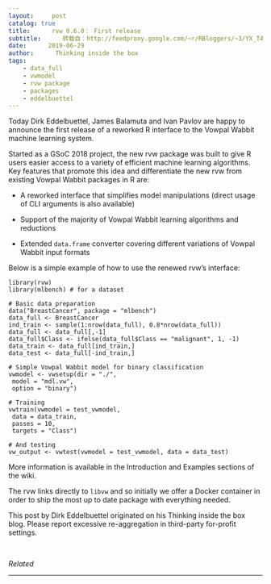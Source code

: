 ```yaml
---
layout:     post
catalog: true
title:      rvw 0.6.0： First release
subtitle:      转载自：http://feedproxy.google.com/~r/RBloggers/~3/YX_T4SYXwTA/
date:      2019-06-29
author:      Thinking inside the box
tags:
    - data_full
    - vwmodel
    - rvw package
    - packages
    - eddelbuettel
---
```







Today Dirk Eddelbuettel, James Balamuta and Ivan Pavlov are happy to announce the first release of a reworked R interface to the Vowpal Wabbit machine learning system.

Started as a GSoC 2018 project, the new rvw package was built to give R users easier access to a variety of efficient machine learning algorithms. Key features that promote this idea and differentiate the new rvw from existing Vowpal Wabbit packages in R are:

- A reworked interface that simplifies model manipulations (direct usage of CLI arguments is also available)

- Support of the majority of Vowpal Wabbit learning algorithms and reductions

- Extended `data.frame` converter covering different variations of Vowpal Wabbit input formats


Below is a simple example of how to use the renewed rvw’s interface:

```
library(rvw)
library(mlbench) # for a dataset

# Basic data preparation
data("BreastCancer", package = "mlbench")
data_full <- BreastCancer
ind_train <- sample(1:nrow(data_full), 0.8*nrow(data_full))
data_full <- data_full[,-1]
data_full$Class <- ifelse(data_full$Class == "malignant", 1, -1)
data_train <- data_full[ind_train,]
data_test <- data_full[-ind_train,]

# Simple Vowpal Wabbit model for binary classification
vwmodel <- vwsetup(dir = "./",
 model = "mdl.vw",
 option = "binary")

# Training 
vwtrain(vwmodel = test_vwmodel,
 data = data_train,
 passes = 10,
 targets = "Class")

# And testing
vw_output <- vwtest(vwmodel = test_vwmodel, data = data_test)
```

More information is available in the Introduction and Examples sections of the wiki.

The rvw links directly to `libvw` and so initially we offer a Docker container in order to ship the most up to date package with everything needed.

This post by Dirk Eddelbuettel originated on his Thinking inside the box blog. Please report excessive re-aggregation in third-party for-profit settings.

 


*Related*







---
